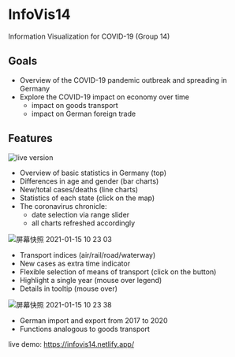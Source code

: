 # InfoVis14
Information Visualization for COVID-19 (Group 14)

## Goals
- Overview of the COVID-19 pandemic outbreak and spreading in Germany
- Explore the COVID-19 impact on economy over time
  - impact on goods transport
  - impact on German foreign trade

## Features
![live version](https://i.ibb.co/nQR32Tg/Info-Vis-Group-14.png)


- Overview of basic statistics in Germany (top)
- Differences in age and gender (bar charts)
- New/total cases/deaths (line charts)
- Statistics of each state (click on the map)
- The coronavirus chronicle: 
  - date selection via range slider
  - all charts refreshed accordingly
  

![屏幕快照 2021-01-15 10 23 03](https://user-images.githubusercontent.com/44232985/104714583-ae067f80-5725-11eb-8249-ceaba2f399bb.png)


- Transport indices (air/rail/road/waterway)
- New cases as extra time indicator
- Flexible selection of means of transport (click on the button) 
- Highlight a single year (mouse over legend) 
- Details in tooltip (mouse over)


![屏幕快照 2021-01-15 10 23 38](https://user-images.githubusercontent.com/44232985/104714607-b494f700-5725-11eb-93b9-62f7a720b57b.png)


- German import and export from 2017 to 2020
- Functions analogous to goods transport


live demo: https://infovis14.netlify.app/
